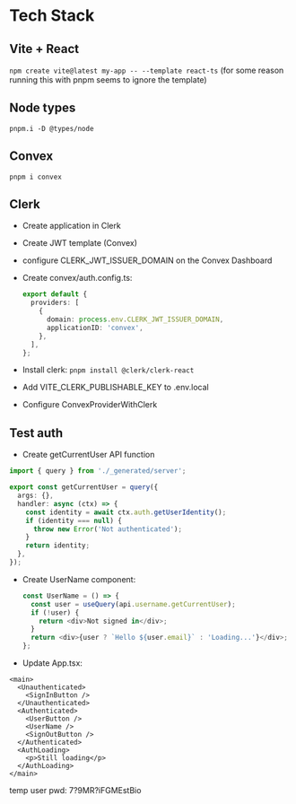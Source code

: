 # Tech Stack

## Vite + React

`npm create vite@latest my-app -- --template react-ts`
(for some reason running this with pnpm seems to ignore the template)

## Node types

`pnpm.i -D @types/node`

## Convex

`pnpm i convex`

## Clerk

- Create application in Clerk
- Create JWT template (Convex)
- configure CLERK_JWT_ISSUER_DOMAIN on the Convex Dashboard
- Create convex/auth.config.ts:

  ```typescript
  export default {
    providers: [
      {
        domain: process.env.CLERK_JWT_ISSUER_DOMAIN,
        applicationID: 'convex',
      },
    ],
  };
  ```

- Install clerk: `pnpm install @clerk/clerk-react`
- Add VITE_CLERK_PUBLISHABLE_KEY to .env.local
- Configure ConvexProviderWithClerk

## Test auth

- Create getCurrentUser API function

```typescript
import { query } from './_generated/server';

export const getCurrentUser = query({
  args: {},
  handler: async (ctx) => {
    const identity = await ctx.auth.getUserIdentity();
    if (identity === null) {
      throw new Error('Not authenticated');
    }
    return identity;
  },
});
```

- Create UserName component:

  ```typescript
  const UserName = () => {
    const user = useQuery(api.username.getCurrentUser);
    if (!user) {
      return <div>Not signed in</div>;
    }
    return <div>{user ? `Hello ${user.email}` : 'Loading...'}</div>;
  };
  ```

- Update App.tsx:

```tsx
<main>
  <Unauthenticated>
    <SignInButton />
  </Unauthenticated>
  <Authenticated>
    <UserButton />
    <UserName />
    <SignOutButton />
  </Authenticated>
  <AuthLoading>
    <p>Still loading</p>
  </AuthLoading>
</main>
```

temp user pwd: 7?9MR?iFGMEstBio
